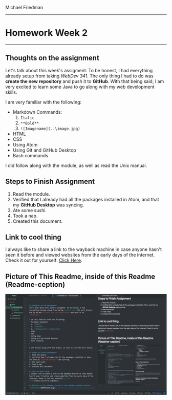 Michael Friedman

---
# Homework Week 2

---

## Thoughts on the assignment
Let's talk about this week's assigment. To be honest, I had everything already setup from taking *WebDev 341*. The only thing I had to do was **create the new repository** and push it to **GitHub**. With that being said, I am very excited to learn some Java to go along with my web development skills.

I am very familiar with the following:
- Markdown Commands:
  1. `Italic`
  2. `**Bold**`
  3. `![Imagename](..\image.jpg)`
- HTML
- CSS
- Using Atom
- Using Git and GitHub Desktop
- Bash commands

I did follow along with the module, as well as read the Unix manual.

## Steps to Finish Assignment
1. Read the module.
2. Verified that I already had all the packages installed in Atom, and that my **GitHub Desktop** was syncing.
3. Ate some sushi.
4. Took a nap.
5. Created this document.

## Link to cool thing
I always like to share a link to the wayback machine in case anyone hasn't seen it before and viewed websites from the early days of the internet. Check it out for yourself: [Click Here](https://archive.org/web/).

## Picture of This Readme, inside of this Readme (Readme-ception)
![WHOAAAAAA](WHOAAAAAA.png)
